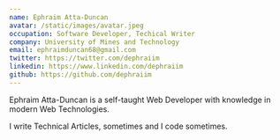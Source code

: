 ```yaml
---
name: Ephraim Atta-Duncan
avatar: /static/images/avatar.jpeg
occupation: Software Developer, Techical Writer
company: University of Mines and Technology
email: ephraimduncan68@gmail.com
twitter: https://twitter.com/dephraiim
linkedin: https://www.linkedin.com/dephraiim
github: https://github.com/dephraiim
---
```


Ephraim Atta-Duncan is a self-taught Web Developer with knowledge in modern Web Technologies.

I write Technical Articles, sometimes and I code sometimes.

